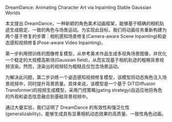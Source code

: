 DreamDance: Animating Character Art via Inpainting Stable Gaussian Worlds


本文提出 DreamDance，一种新颖的角色美术动画框架，能够基于精确的相机轨迹生成稳定、一致的角色与场景运动。为实现此目标，我们将动画任务重新构建为两个基于修复的步骤：相机感知场景修复(Camera-aware Scene Inpainting)和姿态感知视频修复(Pose-aware Video Inpainting)。   

第一步利用预训练的图像修复模型，从参考美术作品生成多视角场景图像，并优化一个稳定的大规模高斯场(Gaussian field)，从而实现基于相机轨迹的粗略背景视频渲染。然而，渲染出的视频较为粗糙且仅包含场景运动。   

为解决此问题，第二步训练一个姿态感知视频修复模型，该模型将动态角色注入场景视频中，同时提升背景质量。具体来说，该模型是一个基于 DiT(Diffusion Transformer)的视频生成模型，采用门控策略(gating strategy)自适应地将角色的外观和姿态信息融合到基础背景视频中。   

通过大量实验，我们证明了 DreamDance 的有效性和强泛化性(generalizability)，能够生成具有显著相机动态效果的高质量、一致性角色动画。   